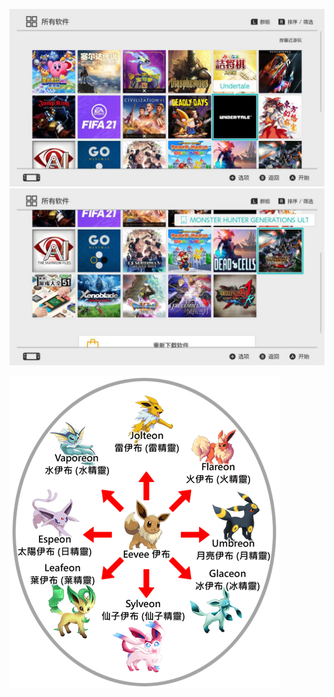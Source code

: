![2024-03-17](/assets/IMG_5320.JPG)  
![2024-03-17](/assets/IMG_5321.JPG)

![伊布](/assets/IMG_6330.PNG)
